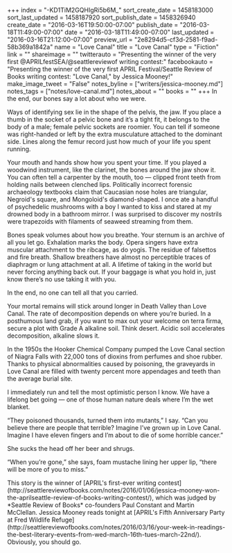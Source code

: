 +++
index = "-KD1TiM2GQHIgRi5b6M_"
sort_create_date = 1458183000
sort_last_updated = 1458187920
sort_publish_date = 1458326940
create_date = "2016-03-16T19:50:00-07:00"
publish_date = "2016-03-18T11:49:00-07:00"
date = "2016-03-18T11:49:00-07:00"
last_updated = "2016-03-16T21:12:00-07:00"
preview_url = "2e8294d5-cf3d-2581-f9ad-58b369a1842a"
name = "Love Canal"
title = "Love Canal"
type = "Fiction"
link = ""
shareimage = ""
twitterauto = "Presenting the winner of the very first @APRILfestSEA/@seattlereviewof writing contest:"
facebookauto = "Presenting the winner of the very first APRIL Festival/Seattle Review of Books writing contest: \"Love Canal,\" by Jessica Mooney!"
make_image_tweet = "False"
notes_byline = ["writers/jessica-mooney.md"]
notes_tags = ["notes/love-canal.md"]
notes_about = ""
books = ""
+++
In the end, our bones say a lot about who we were.

Ways of identifying sex lie in the shape of the pelvis, the jaw. If you place a thumb in the socket of a pelvic bone and it’s a tight fit, it belongs to the body of a male; female pelvic sockets are roomier. You can tell if someone was right-handed or left by the extra musculature attached to the dominant side. Lines along the femur record just how much of your life you spent running.

Your mouth and hands show how you spent your time. If you played a woodwind instrument, like the clarinet, the bones around the jaw show it. You can often tell a carpenter by the mouth, too — clipped front teeth from holding nails between clenched lips. Politically incorrect forensic archaeology textbooks claim that Caucasian nose holes are triangular, Negroid's square, and Mongoloid's diamond-shaped. I once ate a handful of psychedelic mushrooms with a boy I wanted to kiss and stared at my drowned body in a bathroom mirror. I was surprised to discover my nostrils were trapezoids with filaments of seaweed streaming from them.

Bones speak volumes about how you breathe. Your sternum is an archive of all you let go. Exhalation marks the body. Opera singers have extra muscular attachment to the ribcage, as do yogis. The residue of falsettos and fire breath. Shallow breathers have almost no perceptible traces of diaphragm or lung attachment at all. A lifetime of taking in the world but never forcing anything back out. If your baggage is what you hold in, just know there’s no use taking it with you.

In the end, no one can tell all that you carried.

Your mortal remains will stick around longer in Death Valley than Love Canal. The rate of decomposition depends on where you’re buried. In a posthumous land grab, if you want to max out your welcome on terra firma, secure a plot with Grade A alkaline soil. Think desert. Acidic soil accelerates decomposition, alkaline slows it.

In the 1950s the Hooker Chemical Company pumped the Love Canal section of Niagra Falls with 22,000 tons of dioxins from perfumes and shoe rubber. Thanks to physical abnormalities caused by poisoning, the graveyards in Love Canal are filled with twenty percent more appendages and teeth than the average burial site.

I immediately run and tell the most optimistic person I know. We have a lifelong bet going — one of those human nature deals where I’m the wet blanket. 

“They poisoned thousands, turned them into mutants,” I say. “Can you believe there are people that terrible? Imagine I’ve grown up in Love Canal. Imagine I have eleven fingers and I’m about to die of some horrible cancer.”

She sucks the head off her beer and shrugs.

“When you’re gone,” she says, foam mustache lining her upper lip, “there
will be more of you to miss.”

<p class="footer">This story is the winner of [APRIL's first-ever writing contest](http://seattlereviewofbooks.com/notes/2016/01/06/jessica-mooney-won-the-aprilseattle-review-of-books-writing-contest/), which was judged by *Seattle Review of Books* co-founders Paul Constant and Martin McClellan. Jessica Mooney reads tonight at [APRIL's Fifth Anniversary Party at Fred Wildlife Refuge](http://seattlereviewofbooks.com/notes/2016/03/16/your-week-in-readings-the-best-literary-events-from-wed-march-16th-tues-march-22nd/). Obviously, you should go.</p>